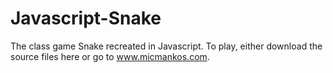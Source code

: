 # Javascript-Snake

The class game Snake recreated in Javascript. To play, either download the source files here or go to www.micmankos.com.
